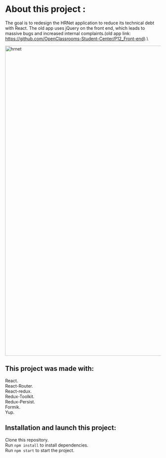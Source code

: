 # About this project :
The goal is to redesign the HRNet application to reduce its technical debt with React.
The old app uses jQuery on the front end, which leads to massive bugs and increased internal complaints.(old app link: https://github.com/OpenClassrooms-Student-Center/P12_Front-end).\


<img width="1001" alt="hrnet" src="https://user-images.githubusercontent.com/46504445/184104213-432a91d2-58a3-492a-82cc-d0eddbf2b890.png">



## This project was made with:
React.\
React-Router.\
React-redux.\
Redux-Toolkit.\
Redux-Persist.\
Formik.\
Yup.


## Installation and launch this project: 
Clone this repository.\
Run `npm install` to install dependencies.\
Run `npm start` to start the project. 

